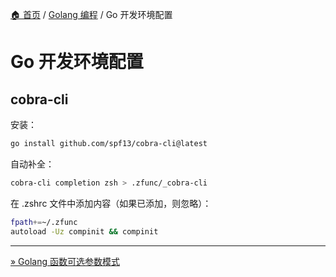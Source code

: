 [🏠 首页](../_index.md) / [Golang 编程](_index.md) / Go 开发环境配置

# Go 开发环境配置

## cobra-cli

安装：

```bash
go install github.com/spf13/cobra-cli@latest
```

自动补全：

```bash
cobra-cli completion zsh > .zfunc/_cobra-cli
```

在 .zshrc 文件中添加内容（如果已添加，则忽略）：

```bash
fpath+=~/.zfunc
autoload -Uz compinit && compinit
```
---
[» Golang 函数可选参数模式](function-optional-pattern.md)
